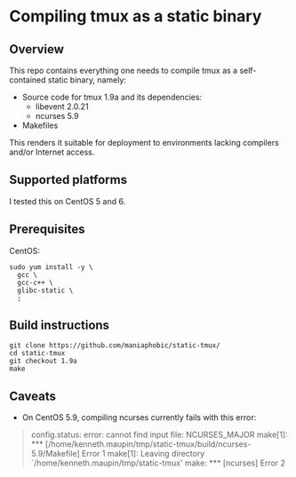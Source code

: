 # Compiling tmux as a static binary

## Overview

This repo contains everything one needs to compile tmux as a
self-contained static binary, namely:

  - Source code for tmux 1.9a and its dependencies:
    - libevent 2.0.21
    - ncurses 5.9
  - Makefiles

This renders it suitable for deployment to environments lacking
compilers and/or Internet access.

## Supported platforms

I tested this on CentOS 5 and 6.

## Prerequisites

CentOS:

    sudo yum install -y \
      gcc \
      gcc-c++ \
      glibc-static \
	  ;

## Build instructions

    git clone https://github.com/maniaphobic/static-tmux/
    cd static-tmux
    git checkout 1.9a
    make

## Caveats

  - On CentOS 5.9, compiling ncurses currently fails with this error:

> config.status: error: cannot find input file: NCURSES_MAJOR
> make[1]: *** [/home/kenneth.maupin/tmp/static-tmux/build/ncurses-5.9/Makefile] Error 1
> make[1]: Leaving directory `/home/kenneth.maupin/tmp/static-tmux'
> make: *** [ncurses] Error 2
